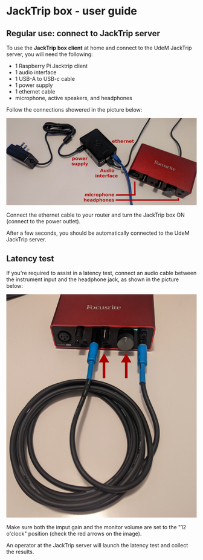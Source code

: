 # JackTrip box - user guide

## Regular use: connect to JackTrip server

To use the **JackTrip box client** at home and connect to the UdeM JackTrip server, you will need the following:

- 1 Raspberry Pi Jacktrip client
- 1 audio interface
- 1 USB-A to USB-c cable
- 1 power supply
- 1 ethernet cable
- microphone, active speakers, and headphones

Follow the connections showered in the picture below:

![Jacktrip box assembly](./pics/assembly.jpg)

Connect the ethernet cable to your router and turn the JackTrip box ON (connect to the power outlet).

After a few seconds, you should be automatically connected to the UdeM JackTrip server.

## Latency test

If you're required to assist in a latency test, connect an audio cable between the instrument input and the headphone jack, as shown in the picture below:

![Jacktrip latency test assembly](./pics/latency.jpg)

Make sure both the imput gain and the monitor volume are set to the "12 o'clock" position (check the red arrows on the image).

An operator at the JackTrip server will launch the latency test and collect the results.
